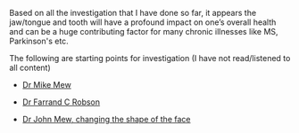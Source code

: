 Based on all the investigation that I have done so far, it appears the jaw/tongue and tooth will have a profound impact on one’s overall health and can be a huge contributing factor for many chronic illnesses like MS, Parkinson's etc.

The following are starting points for investigation (I have not read/listened to all content)  
- [Dr Mike Mew](https://youtu.be/D4L0PzprcRI?t=1354)

- [Dr Farrand C Robson](FarrandCRobson/OSB-ARTICLES-Oral-System-Biology-Schwartz-Article-1.pdf)

- [Dr John Mew, changing the shape of the face](https://www.youtube.com/watch?v=Im18jVlhQXw)
